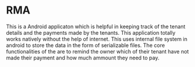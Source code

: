 # RMA
This is a Android applicaton which is helpful in keeping track of the tenant details and the payments made by the tenants. This application totally works natively without the help of internet. This uses internal file system in android to store the data in the form of serializable files. The core functionalities of the are to remind the owner which of their tenant have not made their payment and how much ammount they need to pay.
